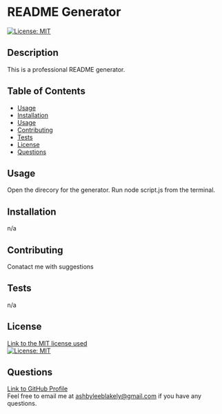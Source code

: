 # README Generator
    
[![License: MIT](https://img.shields.io/badge/License-MIT-yellow.svg)](https://opensource.org/licenses/MIT)
  
## Description
  This is a professional README generator.
  
## Table of Contents
  - [Usage](#Usage)
  - [Installation](#Installation)
  - [Usage](#Usage)
  - [Contributing](#Contributing)
  - [Tests](#Tests)
  - [License](#License)
  - [Questions](#Questions)
  
## Usage
  Open the direcory for the generator.  Run node script.js from the terminal.
  
## Installation
  n/a
  
## Contributing 
  Conatact me with suggestions
  
## Tests
  n/a
  
  ## License<br/>
  [Link to the MIT license used](https://opensource.org/licenses/MIT)<br/> 
  [![License: MIT](https://img.shields.io/badge/License-MIT-yellow.svg)](https://opensource.org/licenses/MIT)
 
## Questions
  [Link to GitHub Profile](https://github.com/AshbyLb)<br/>
  Feel free to email me at ashbyleeblakely@gmail.com if you have any questions.
